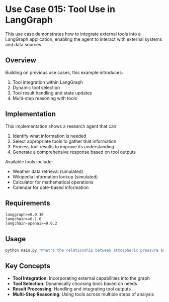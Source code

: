 # Use Case 015: Tool Use in LangGraph

This use case demonstrates how to integrate external tools into a LangGraph application, enabling the agent to interact with external systems and data sources.

## Overview

Building on previous use cases, this example introduces:

1. Tool integration within LangGraph
2. Dynamic tool selection
3. Tool result handling and state updates
4. Multi-step reasoning with tools

## Implementation

This implementation shows a research agent that can:
1. Identify what information is needed
2. Select appropriate tools to gather that information
3. Process tool results to improve its understanding
4. Generate a comprehensive response based on tool outputs

Available tools include:
- Weather data retrieval (simulated)
- Wikipedia information lookup (simulated) 
- Calculator for mathematical operations
- Calendar for date-based information

## Requirements

```
langgraph>=0.0.10
langchain>=0.1.0
langchain-openai>=0.0.2
```

## Usage

```python
python main.py "What's the relationship between atmospheric pressure and rainfall?"
```

## Key Concepts

- **Tool Integration**: Incorporating external capabilities into the graph
- **Tool Selection**: Dynamically choosing tools based on needs
- **Result Processing**: Handling and integrating tool outputs
- **Multi-Step Reasoning**: Using tools across multiple steps of analysis